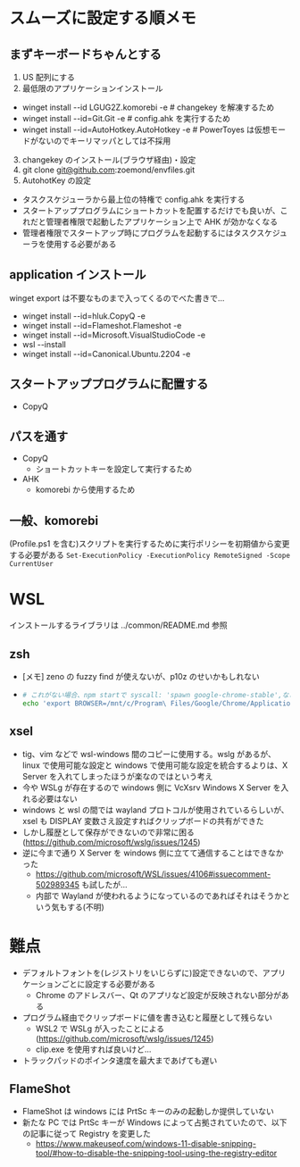 # スムーズに設定する順メモ

## まずキーボードちゃんとする

1. US 配列にする
2. 最低限のアプリケーションインストール

- winget install --id LGUG2Z.komorebi -e # changekey を解凍するため
- winget install --id=Git.Git -e # config.ahk を実行するため
- winget install --id=AutoHotkey.AutoHotkey -e # PowerToyes は仮想モードがないのでキーリマッパとしては不採用

3. changekey のインストール(ブラウザ経由)・設定
4. git clone git@github.com:zoemond/envfiles.git
5. AutohotKey の設定

- タスクスケジューラから最上位の特権で config.ahk を実行する
- スタートアッププログラムにショートカットを配置するだけでも良いが、これだと管理者権限で起動したアプリケーション上で AHK が効かなくなる
- 管理者権限でスタートアップ時にプログラムを起動するにはタスクスケジューラを使用する必要がある

## application インストール

winget export は不要なものまで入ってくるのでべた書きで...

- winget install --id=hluk.CopyQ -e
- winget install --id=Flameshot.Flameshot -e
- winget install --id=Microsoft.VisualStudioCode -e
- wsl --install
- winget install --id=Canonical.Ubuntu.2204 -e

## スタートアッププログラムに配置する

- CopyQ

## パスを通す

- CopyQ
  - ショートカットキーを設定して実行するため
- AHK
  - komorebi から使用するため

## 一般、komorebi

(Profile.ps1 を含む)スクリプトを実行するために実行ポリシーを初期値から変更する必要がある
`Set-ExecutionPolicy -ExecutionPolicy RemoteSigned -Scope CurrentUser`

# WSL

インストールするライブラリは ../common/README.md 参照

## zsh

- [メモ] zeno の fuzzy find が使えないが、p10z のせいかもしれない
- ```sh
  # これがない場合、npm startで syscall: 'spawn google-chrome-stable',などとでてブラウザが立ち上がらない
  echo 'export BROWSER=/mnt/c/Program\ Files/Google/Chrome/Application/chrome.exe' >> ~/.zshrc
  ```

## xsel

- tig、vim などで wsl-windows 間のコピーに使用する。wslg があるが、linux で使用可能な設定と windows で使用可能な設定を統合するよりは、X Server を入れてしまったほうが楽なのではという考え
- 今や WSLg が存在するので windows 側に VcXsrv Windows X Server を入れる必要はない
- windows と wsl の間では wayland プロトコルが使用されているらしいが、xsel も DISPLAY 変数さえ設定すればクリップボードの共有ができた
- しかし履歴として保存ができないので非常に困る(https://github.com/microsoft/wslg/issues/1245)
- 逆に今まで通り X Server を windows 側に立てて通信することはできなかった
  - https://github.com/microsoft/WSL/issues/4106#issuecomment-502989345 も試したが...
  - 内部で Wayland が使われるようになっているのであればそれはそうかという気もする(不明)

# 難点

- デフォルトフォントを(レジストリをいじらずに)設定できないので、アプリケーションごとに設定する必要がある
  - Chrome のアドレスバー、Qt のアプリなど設定が反映されない部分がある
- プログラム経由でクリップボードに値を書き込むと履歴として残らない
  - WSL2 で WSLg が入ったことによる(https://github.com/microsoft/wslg/issues/1245)
  - clip.exe を使用すれば良いけど...
- トラックパッドのポインタ速度を最大まであげても遅い

## FlameShot

- FlameShot は windows には PrtSc キーのみの起動しか提供していない
- 新たな PC では PrtSc キーが Windows によって占拠されていたので、以下の記事に従って Registry を変更した
  - https://www.makeuseof.com/windows-11-disable-snipping-tool/#how-to-disable-the-snipping-tool-using-the-registry-editor
